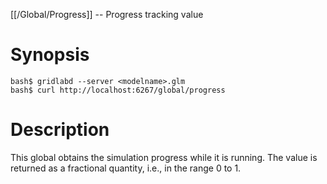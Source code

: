 [[/Global/Progress]] -- Progress tracking value

# Synopsis

~~~
bash$ gridlabd --server <modelname>.glm
bash$ curl http://localhost:6267/global/progress
~~~

# Description

This global obtains the simulation progress while it is running. The value is returned as a fractional quantity, i.e., in the range 0 to 1.
